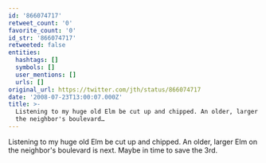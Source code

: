 ```yaml
---
id: '866074717'
retweet_count: '0'
favorite_count: '0'
id_str: '866074717'
retweeted: false
entities:
  hashtags: []
  symbols: []
  user_mentions: []
  urls: []
original_url: https://twitter.com/jth/status/866074717
date: '2008-07-23T13:00:07.000Z'
title: >-
  Listening to my huge old Elm be cut up and chipped. An older, larger Elm on
  the neighbor's boulevard…
---
```


Listening to my huge old Elm be cut up and chipped. An older, larger Elm on the neighbor's boulevard is next. Maybe in time to save the 3rd.